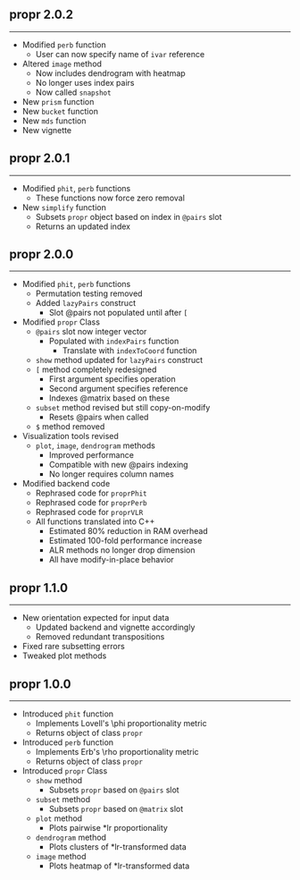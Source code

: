 ## propr 2.0.2
---------------------
* Modified `perb` function
  * User can now specify name of `ivar` reference
* Altered `image` method
  * Now includes dendrogram with heatmap
  * No longer uses index pairs
  * Now called `snapshot`
* New `prism` function
* New `bucket` function
* New `mds` function
* New vignette

## propr 2.0.1
---------------------
* Modified `phit`, `perb` functions
  * These functions now force zero removal
* New `simplify` function
  * Subsets `propr` object based on index in `@pairs` slot
  * Returns an updated index

## propr 2.0.0
---------------------
* Modified `phit`, `perb` functions
  * Permutation testing removed
  * Added `lazyPairs` construct
    * Slot @pairs not populated until after `[`
* Modified `propr` Class
  * `@pairs` slot now integer vector
    * Populated with `indexPairs` function
      * Translate with `indexToCoord` function
  * `show` method updated for `lazyPairs` construct
  * `[` method completely redesigned
    * First argument specifies operation
    * Second argument specifies reference
    * Indexes @matrix based on these
  * `subset` method revised but still copy-on-modify
    * Resets @pairs when called
  * `$` method removed
* Visualization tools revised
  * `plot`, `image`, `dendrogram` methods
    * Improved performance
    * Compatible with new @pairs indexing
    * No longer requires column names
* Modified backend code
  * Rephrased code for `proprPhit`
  * Rephrased code for `proprPerb`
  * Rephrased code for `proprVLR`
  * All functions translated into C++
    * Estimated 80% reduction in RAM overhead
    * Estimated 100-fold performance increase
    * ALR methods no longer drop dimension
    * All have modify-in-place behavior

## propr 1.1.0
---------------------
* New orientation expected for input data
  * Updated backend and vignette accordingly
  * Removed redundant transpositions
* Fixed rare subsetting errors
* Tweaked plot methods

## propr 1.0.0
---------------------
* Introduced `phit` function
  * Implements Lovell's \phi proportionality metric
  * Returns object of class `propr`
* Introduced `perb` function
  * Implements Erb's \rho proportionality metric
  * Returns object of class `propr`
* Introduced `propr` Class
  * `show` method
    * Subsets `propr` based on `@pairs` slot
  * `subset` method
    * Subsets `propr` based on `@matrix` slot
  * `plot` method
    * Plots pairwise *lr proportionality
  * `dendrogram` method
    * Plots clusters of *lr-transformed data
  * `image` method
    * Plots heatmap of *lr-transformed data
